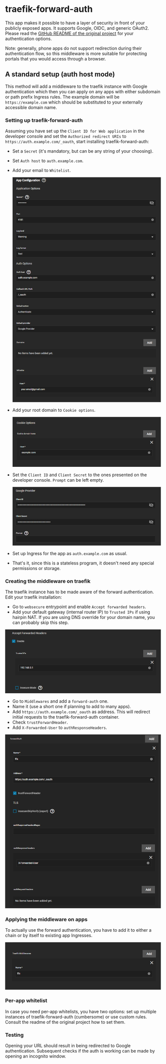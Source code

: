 # traefik-forward-auth

This app makes it possible to have a layer of security in front of your publicly exposed apps.
It supports Google, OIDC, and generic OAuth2.
Please read the [GitHub README of the original project](https://github.com/thomseddon/traefik-forward-auth) for your
authentication options.

Note: generally, phone apps do not support redirection during their authentication flow, so this middleware is more suitable for
protecting portals that you would access through a browser.

## A standard setup (auth host mode)

This method will add a middleware to the traefik instance with Google authentication which then you can apply on any apps
with either subdomain or path prefix Ingress rules.
The example domain will be `https://example.com` which should be substituted to your externally accessible domain name.

### Setting up traefik-forward-auth

Assuming you have set up the `Client ID for Web application` in the developer console and set the `Authorized redirect URIs` to
`https://auth.example.com/_oauth`, start installing traefik-forward-auth:

- Set a `Secret` (it's mandatory, but can be any string of your choosing).
- Set `Auth host` to `auth.example.com`.
- Add your email to `Whitelist`.

  ![auth-options](img/auth-options.png)

- Add your root domain to `Cookie options`.

  ![cookie-options](img/cookie-options.png)

- Set the `Client ID` and `Client Secret` to the ones presented on the developer console. `Prompt` can be left empty.

  ![google-options](img/google-options.png)

- Set up Ingress for the app as `auth.example.com` as usual.
- That's it, since this is a stateless program, it doesn't need any special permissions or storage.

### Creating the middleware on traefik

The traefik instance has to be made aware of the forward authentication. Edit your traefik installation:

- Go to `websecure` entrypoint and enable `Accept forwarded headers`.
- Add your default gateway (internal router IP) to `Trusted IPs` if using hairpin NAT. If you are using DNS override for your
domain name, you can probably skip this step.

 ![traefik-forwarded-headers](img/traefik-forwarded-headers.png)

- Go to `Middlewares` and add a `forward-auth` one.
- Name it (use a short one if planning to add to many apps).
- Add `https://auth.example.com/_oauth` as address. This will redirect initial requests to the traefik-forward-auth container.
- Check `trustForwardHeader`.
- Add `X-Forwarded-User` to `authResponseHeaders`.

 ![traefik-middleware](img/traefik-middleware.png)

### Applying the middleware on apps

To actually use the forward authentication, you have to add it to either a chain or by itself to existing app Ingresses.

 ![ingress-middleware](img/ingress-middleware.png)

### Per-app whitelist

In case you need per-app whitelists, you have two options: set up multiple instances of traefik-forward-auth (cumbersome) or
use custom rules. Consult the readme of the original project how to set them.

### Testing

Opening your URL should result in being redirected to Google authentication. Subsequent checks if the auth is working can be
made by opening an incognito window.
